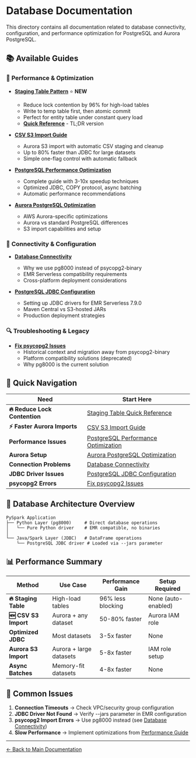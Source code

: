 # Database Documentation

This directory contains all documentation related to database connectivity, configuration, and performance optimization for PostgreSQL and Aurora PostgreSQL.

## 📚 Available Guides

### 🚀 **Performance & Optimization**
- **[Staging Table Pattern](./STAGING_TABLE_PATTERN.md)** ⭐ **NEW**
  - Reduce lock contention by 96% for high-load tables
  - Write to temp table first, then atomic commit
  - Perfect for entity table under constant query load
  - **[Quick Reference](./STAGING_TABLE_QUICK_REFERENCE.md)** - TL;DR version

- **[CSV S3 Import Guide](./CSV_S3_IMPORT_GUIDE.md)**
  - Aurora S3 import with automatic CSV staging and cleanup
  - Up to 80% faster than JDBC for large datasets
  - Simple one-flag control with automatic fallback
  
- **[PostgreSQL Performance Optimization](./POSTGRESQL_PERFORMANCE_OPTIMIZATION.md)** 
  - Complete guide with 3-10x speedup techniques
  - Optimized JDBC, COPY protocol, async batching
  - Automatic performance recommendations
  
- **[Aurora PostgreSQL Optimization](./AURORA_POSTGRESQL_OPTIMIZATION.md)**
  - AWS Aurora-specific optimizations
  - Aurora vs standard PostgreSQL differences
  - S3 import capabilities and setup

### 🔧 **Connectivity & Configuration**
- **[Database Connectivity](./DATABASE_CONNECTIVITY.md)**
  - Why we use pg8000 instead of psycopg2-binary
  - EMR Serverless compatibility requirements
  - Cross-platform deployment considerations

- **[PostgreSQL JDBC Configuration](./POSTGRESQL_JDBC_CONFIGURATION.md)**
  - Setting up JDBC drivers for EMR Serverless 7.9.0
  - Maven Central vs S3-hosted JARs
  - Production deployment strategies

### 🔍 **Troubleshooting & Legacy**
- **[Fix psycopg2 Issues](./FIX_PSYCOPG2.md)**
  - Historical context and migration away from psycopg2-binary
  - Platform compatibility solutions (deprecated)
  - Why pg8000 is the current solution

## 🎯 Quick Navigation

| Need | Start Here |
|------|------------|
| **🔥 Reduce Lock Contention** | [Staging Table Quick Reference](./STAGING_TABLE_QUICK_REFERENCE.md) |
| **⚡ Faster Aurora Imports** | [CSV S3 Import Guide](./CSV_S3_IMPORT_GUIDE.md) |
| **Performance Issues** | [PostgreSQL Performance Optimization](./POSTGRESQL_PERFORMANCE_OPTIMIZATION.md) |
| **Aurora Setup** | [Aurora PostgreSQL Optimization](./AURORA_POSTGRESQL_OPTIMIZATION.md) |
| **Connection Problems** | [Database Connectivity](./DATABASE_CONNECTIVITY.md) |
| **JDBC Driver Issues** | [PostgreSQL JDBC Configuration](./POSTGRESQL_JDBC_CONFIGURATION.md) |
| **psycopg2 Errors** | [Fix psycopg2 Issues](./FIX_PSYCOPG2.md) |

## 🔧 Database Architecture Overview

```
PySpark Application
├── Python Layer (pg8000)     # Direct database operations
│   └── Pure Python driver    # EMR compatible, no binaries
│
└── Java/Spark Layer (JDBC)   # DataFrame operations  
    └── PostgreSQL JDBC driver # Loaded via --jars parameter
```

## 📊 Performance Summary

| Method | Use Case | Performance Gain | Setup Required |
|--------|----------|------------------|----------------|
| **🔥 Staging Table** | High-load tables | 96% less blocking | None (auto-enabled) |
| **🆕 CSV S3 Import** | Aurora + any dataset | 50-80% faster | Aurora IAM role |
| **Optimized JDBC** | Most datasets | 3-5x faster | None |
| **Aurora S3 Import** | Aurora + large datasets | 5-8x faster | IAM role setup |
| **Async Batches** | Memory-fit datasets | 4-8x faster | None |

## 🚨 Common Issues

1. **Connection Timeouts** → Check VPC/security group configuration
2. **JDBC Driver Not Found** → Verify --jars parameter in EMR configuration  
3. **psycopg2 Import Errors** → Use pg8000 instead (see [Database Connectivity](./DATABASE_CONNECTIVITY.md))
4. **Slow Performance** → Implement optimizations from [Performance Guide](./POSTGRESQL_PERFORMANCE_OPTIMIZATION.md)

---

[← Back to Main Documentation](../README.md)
